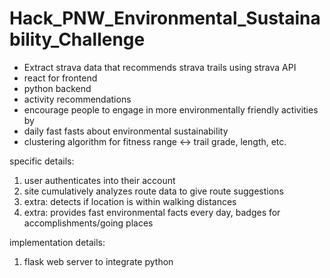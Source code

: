 # Hack_PNW_Environmental_Sustainability_Challenge

- Extract strava data that recommends strava trails using strava API
- react for frontend
- python backend
- activity recommendations
- encourage people to engage in more environmentally friendly activities by
- daily fast fasts about environmental sustainability
- clustering algorithm for fitness range <-> trail grade, length, etc.


specific details: 
1. user authenticates into their account
2. site cumulatively analyzes route data to give route suggestions
3. extra: detects if location is within walking distances
4. extra: provides fast environmental facts every day, badges for accomplishments/going places


implementation details:
1. flask web server to integrate python